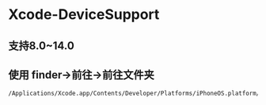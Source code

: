 # Xcode-DeviceSupport
## 支持8.0~14.0
## 使用 finder->前往->前往文件夹
```
/Applications/Xcode.app/Contents/Developer/Platforms/iPhoneOS.platform/DeviceSupport
```
